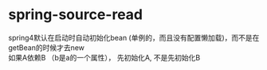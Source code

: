 # spring-source-read



spring4默认在启动时自动初始化bean (单例的，而且没有配置懒加载)，而不是在getBean的时候才去new  
如果A依赖B （b是a的一个属性）， 先初始化A, 不是先初始化B

